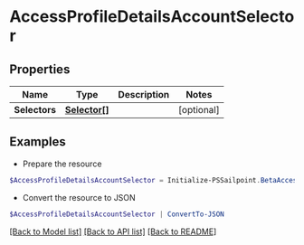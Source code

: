 # AccessProfileDetailsAccountSelector
## Properties

Name | Type | Description | Notes
------------ | ------------- | ------------- | -------------
**Selectors** | [**Selector[]**](Selector.md) |  | [optional] 

## Examples

- Prepare the resource
```powershell
$AccessProfileDetailsAccountSelector = Initialize-PSSailpoint.BetaAccessProfileDetailsAccountSelector  -Selectors null
```

- Convert the resource to JSON
```powershell
$AccessProfileDetailsAccountSelector | ConvertTo-JSON
```

[[Back to Model list]](../README.md#documentation-for-models) [[Back to API list]](../README.md#documentation-for-api-endpoints) [[Back to README]](../README.md)

